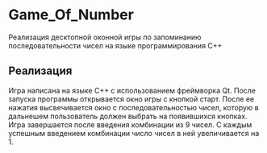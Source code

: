# Game_Of_Number
Реализация десктопной оконной игры по запоминанию последовательности чисел на языке программирования C++

## Реализация
Игра написана на языке C++ с использованием фреймворка Qt. После запуска программы открывается окно игры с кнопкой старт. После ее нажатия высвечивается окно с последовательностью чисел, которую в дальнешем пользователь должен выбрать на появившихся кнопках. Игра завершается после введения комбинации из 9 чисел. С каждым успешным введением комбинации число чисел в ней увеличивается на 1.
